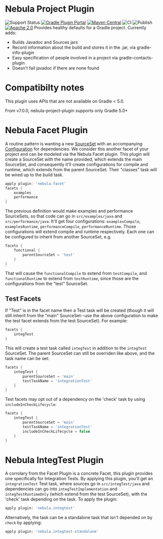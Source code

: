 Nebula Project Plugin
=====================
![Support Status](https://img.shields.io/badge/nebula-active-green.svg)
[![Gradle Plugin Portal](https://img.shields.io/maven-metadata/v/https/plugins.gradle.org/m2/com.netflix.nebula/nebula-project-plugin/maven-metadata.xml.svg?label=gradlePluginPortal)](https://plugins.gradle.org/plugin/nebula.project)
[![Maven Central](https://maven-badges.herokuapp.com/maven-central/com.netflix.nebula/nebula-project-plugin/badge.svg?style=plastic)](https://maven-badges.herokuapp.com/maven-central/com.netflix.nebula/nebula-project-plugin)
![CI](https://github.com/nebula-plugins/nebula-project-plugin/actions/workflows/ci.yml/badge.svg)
![Publish](https://github.com/nebula-plugins/nebula-project-plugin/actions/workflows/publish.yml/badge.svg)
[![Apache 2.0](https://img.shields.io/github/license/nebula-plugins/nebula-project-plugin.svg)](http://www.apache.org/licenses/LICENSE-2.0)
Provides healthy defaults for a Gradle project. Currently adds:

* Builds Javadoc and Sources jars
* Record information about the build and stores it in the .jar, via gradle-info-plugin
* Easy specification of people involved in a project via gradle-contacts-plugin
* Doesn't fail javadoc if there are none found

Compatibilty notes
======================
This plugin uses APIs that are not available on Gradle < 5.0.

From v7.0.0, nebula-project-plugin supports only Gradle 5.0+

Nebula Facet Plugin
=======================
A routine pattern is wanting a new [SourceSet](https://docs.gradle.org/current/dsl/org.gradle.api.tasks.SourceSet.html) with an accompanying [Configuration](https://docs.gradle.org/current/dsl/org.gradle.api.artifacts.Configuration.html) for dependencies. We consider this another facet of your project and can be modeled via the Nebula Facet plugin. This plugin will create a SourceSet with the name provided, which extends the main SourceSet, and consequently it'll create configurations for compile and runtime, which extends from the parent SourceSet. Their "classes" task will be wired up to the build task. 

```groovy
apply plugin: 'nebula.facet'
facets {
    examples
    performance
}
```

The previous definition would make examples and performance SourceSets, so that code can go in `src/examples/java` and `src/performance/java`. It'll get four configurations: `examplesCompile`, `examplesRuntime`, `performanceCompile`, `performanceRuntime`. Those configurations will extend compile and runtime respectively. Each one can be configured to inherit from another SourceSet, e.g.

```groovy
facets {
    functional {
        parentSourceSet = 'test'
    }
}
```

That will cause the `functionalCompile` to extend from `testCompile`, and `functionalRuntime` to extend from `testRuntime`, since those are the configurations from the "test" SourceSet.  

Test Facets
--------------

If "Test" is in the facet name then a Test task will be created (though it will still inherit from the "main" SourceSet--use the above configuration to make the test facet extends from the test SourceSet). For example:

```groovy
facets {
    integTest
}
```

This will create a test task called `integTest` in addition to the `integTest` SourceSet. The parent SourceSet can still be overriden like above, and the task name can be set:

```groovy
facets {
    integTest {
        parentSourceSet = 'main'
        testTaskName = 'integrationTest'
    }
}
```

Test facets may opt out of a dependency on the 'check' task by using `includeInCheckLifecycle`:

```groovy
facets {
    integTest {
        parentSourceSet = 'main'
        testTaskName = 'integrationTest'
        includeInCheckLifecycle = false
    }
}
```

Nebula IntegTest Plugin
=======================
A corrolary from the Facet Plugin is a concrete Facet, this plugin provides one specifically for Integration Tests. By applying this plugin, you'll get an `integrationTest` Test task, where sources go in `src/integTest/java` and dependencies can go into `integTestImplementation` and `integTestRuntimeOnly` (which extend from the test SourceSet), with the 'check' task depending on the task. To apply the plugin:

```groovy
apply plugin: 'nebula.integtest'
```

Alternatively, the task can be a standalone task that isn't depended on by `check` by applying:

```groovy
apply plugin: 'nebula.integtest-standalone'
```
